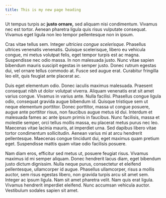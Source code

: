 ```yaml
---
title: This is my new page heading
---
```


Ut tempus turpis ac **justo ornare,** sed aliquam nisi condimentum. Vivamus nec est tortor. Aenean pharetra ligula quis risus vulputate consequat. Vivamus eget ligula non leo tempor pellentesque non in ipsum.

Cras vitae tellus sem. Integer _ultricies congue scelerisque._ Phasellus ultrices venenatis venenatis. Quisque scelerisque, libero eu vehicula congue, mi metus volutpat felis, eget tempor turpis est ac magna. Suspendisse nec odio massa. In non malesuada justo. Nunc vitae sapien bibendum mauris suscipit egestas in semper justo. Donec rutrum egestas dui, vel ornare tellus commodo at. Fusce sed augue erat. Curabitur fringilla leo elit, quis feugiat ante placerat ac.

Duis eget elementum odio. Donec iaculis maximus malesuada. Praesent consequat nibh ut dolor volutpat viverra. Aliquam venenatis erat sit amet varius congue. Vivamus in varius ante. Nulla facilisi. Phasellus congue ligula odio, consequat gravida augue bibendum id. Quisque tristique sem ut neque elementum porttitor. Donec porttitor, massa ut congue posuere, augue ante porttitor risus, non faucibus augue metus id dui. Interdum et malesuada fames ac ante ipsum primis in faucibus. Nunc facilisis, massa et molestie semper, orci tellus mollis massa, eu placerat metus purus nec leo. Maecenas vitae lacinia mauris, at imperdiet urna. Sed dapibus libero vitae tortor condimentum sollicitudin. Aenean varius mi at arcu hendrerit pellentesque. Maecenas congue tincidunt dui, eget maximus quam pretium eget. Suspendisse mattis quam vitae odio facilisis posuere.

Nam diam eros, efficitur sed metus ut, posuere feugiat risus. Vivamus maximus id mi semper aliquam. Donec hendrerit lacus diam, eget bibendum justo dictum dignissim. Nulla neque purus, consectetur et eleifend pellentesque, ullamcorper id augue. Phasellus ullamcorper, risus a mollis auctor, sem risus egestas libero, non gravida turpis arcu sit amet sem. Integer ac ipsum ligula. Nam sit amet pharetra velit. Nam quis erat ligula. Vivamus hendrerit imperdiet eleifend. Nunc accumsan vehicula auctor. Vestibulum sodales sapien sit amet.